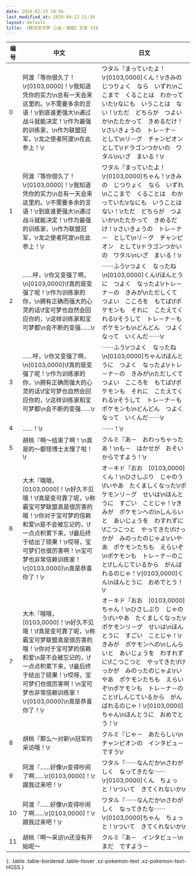 ```yaml
---
date: 2020-02-23 20:56
last_modified_at: 2020-04-22 11:34
layout: default
title: 《精灵宝可梦 心金／魂银》文本 519
---
```

| 编号 | 中文 | 日文 |
| ---- | ---- | ---- |
| 0 | 阿渡『等你很久了！\r[0103,0000]！\r我知道凭你的实力\n总有一天会来这里的。\r不需要多余的言语！\r到底谁更强大\n通过战斗就能决定！\r作为最强的训练家，\n作为联盟冠军，\r龙之使者阿渡\n在此参上！\r | ワタル『まっていたよ！\r[0103,0000]くん！\rきみの　じつりょく　なら　いずれ\nここまで　くることは　わかっていた\rなにも　いうことは　ない！\rただ　どちらが　つよいか\nたたかって　きめるだけ！\rさいきょうの　トレ－ナ－　として\nリ－グ　チャンピオン　として\rドラゴンつかいの　ワタル\nいざ　まいる！\r |
| 1 | 阿渡『等你很久了！\r[0103,0000]！\r我知道凭你的实力\n总有一天会来这里的。\r不需要多余的言语！\r到底谁更强大\n通过战斗就能决定！\r作为最强的训练家，\n作为联盟冠军，\r龙之使者阿渡\n在此参上！\r | ワタル『まっていたよ！\r[0103,0000]ちゃん！\rきみの　じつりょく　なら　いずれ\nここまで　くることは　わかっていた\rなにも　いうことは　ない！\rただ　どちらが　つよいか\nたたかって　きめるだけ！\rさいきょうの　トレ－ナ－　として\nリ－グ　チャンピオン　として\rドラゴンつかいの　ワタル\nいざ　まいる！\r |
| 2 | ……呼，\r你又变强了啊，\n[0103,0000]\f真的是变强了呢！\r作为训练家的你，\n拥有正确而强大的心灵的话\f宝可梦也自然会回应你的，\r这样训练家和宝可梦都\n会不断的变强……\r | ⋯⋯ふう\rつよく　なったね\n[0103,0000]くん\fほんとうに　つよく　なったよ\rトレ－ナ－の　きみが\nただしくて　つよい　こころを　もてば\fポケモンも　それに　こたえてくれる\rそうして　トレ－ナ－も　ポケモンも\nどんどん　つよくなって　いくんだ⋯⋯\r |
| 3 | ……呼，\r你又变强了啊，\n[0103,0000]\f真的是变强了呢！\r作为训练家的你，\n拥有正确而强大的心灵的话\f宝可梦也自然会回应你的，\r这样训练家和宝可梦都\n会不断的变强……\r | ⋯⋯ふう\rつよく　なったね\n[0103,0000]ちゃん\fほんとうに　つよく　なったよ\rトレ－ナ－の　きみが\nただしくて　つよい　こころを　もてば\fポケモンも　それに　こたえてくれる\rそうして　トレ－ナ－も　ポケモンも\nどんどん　つよくなって　いくんだ⋯⋯\r |
| 4 | ……！\r | ⋯⋯！\r |
| 5 | 胡桃『啊～结束了啊！\n真是的～都怪博士太慢了啦！\r | クルミ『あ－　おわっちゃったあ！\nも－　はかせが　おそいからですよう！\r |
| 6 | 大木『哦哦，[0103,0000]！\n好久不见哦！\f真是变可靠了呢，\r称霸宝可梦联盟真是很厉害的哦！\r你对于宝可梦的信赖和爱\n是不会被忘记的，\f一点点积累下来，\f最后终于结出了硕果！\r哎呀，宝可梦们也很厉害啊！\n宝可梦也非常信赖训练家！\r[0103,0000]\n真是恭喜你了！\r | オ－キド『おお　[0103,0000]くん！\nひさしぶり　じゃのう\fいやあ　たくましくなった\rポケモンリ－グ　せいは\nほんとうに　すごい　ことじゃ！\rきみが　ポケモンへの\nしんらいと　あいじょうを　わすれずに\fこつこつと　やってきた\fけっかが　みのったのじゃよ\rいやあ　ポケモンたちも　えらいぞ\nポケモンも　トレ－ナ－のこと\fしんじているから　がんばれるのじゃ！\r[0103,0000]くん\nほんとうに　おめでとう！\r |
| 7 | 大木『哦哦，[0103,0000]！\n好久不见哦！\f真是变可靠了呢，\r称霸宝可梦联盟真是很厉害的哦！\r你对于宝可梦的信赖和爱\n是不会被忘记的，\f一点点积累下来，\f最后终于结出了硕果！\r哎呀，宝可梦们也很厉害啊！\n宝可梦也非常信赖训练家！\r[0103,0000]\n真是恭喜你了！\r | オ－キド『おお　[0103,0000]ちゃん！\nひさしぶり　じゃのう\fいやあ　たくましくなった\rポケモンリ－グ　せいは\nほんとうに　すごい　ことじゃ！\rきみが　ポケモンへの\nしんらいと　あいじょうを　わすれずに\fこつこつと　やってきた\fけっかが　みのったのじゃよ\rいやあ　ポケモンたちも　えらいぞ\nポケモンも　トレ－ナ－のこと\fしんじているから　がんばれるのじゃ！\r[0103,0000]ちゃん\nほんとうに　おめでとう！\r |
| 8 | 胡桃『那么～对新\n冠军的采访哦！\r | クルミ『じゃ－　あたらしい\nチャンピオンの　インタビュ－ですう\r |
| 9 | 阿渡『……好像\n变得吵闹了啊……\r[0103,0000]！\r跟我过来吧！\r | ワタル『⋯⋯なんだか\nさわがしく　なってきたな⋯⋯\r[0103,0000]くん　ちょっと！\rついて　きてくれないか\r |
| 10 | 阿渡『……好像\n变得吵闹了啊……\r[0103,0000]！\r跟我过来吧！\r | ワタル『⋯⋯なんだか\nさわがしく　なってきたな⋯⋯\r[0103,0000]ちゃん　ちょっと！\rついて　きてくれないか\r |
| 11 | 胡桃『啊～采访\n还没有开始呢～ | クルミ『あ－　インタビュ－\nまだ　ですよう－ |
{: .table .table-bordered .table-hover .xz-pokemon-text .xz-pokemon-text-HGSS }